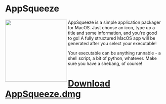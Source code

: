 # AppSqueeze

<img align="left" width="200" src="https://i.imgur.com/RGYmmvT.png">

AppSqueeze is a simple application packager for MacOS.
Just choose an icon, type up a title and some information, and you're good to go!
A fully structured MacOS app will be generated after you select your executable!

Your executable can be anything runnable - a shell script, a bit of python, whatever.
Make sure you have a shebang, of course!

<h1><a href="https://github.com/emctague/AppSqueeze/releases/latest/download/AppSqueeze.dmg">Download AppSqueeze.dmg</a></h1>
